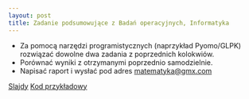 ```yaml
---
layout: post
title: Zadanie podsumowujące z Badań operacyjnych, Informatyka 
---
```


- Za pomocą narzędzi programistycznych (naprzykład Pyomo/GLPK) rozwiązać dowolne dwa zadania z poprzednich kolokwiów.
- Porównać wyniki z otrzymanymi poprzednio samodzielnie.
- Napisać raport i wysłać pod adres [matematyka\@gmx.com](mailto:matematyka@gmx.com?subject=Projekt) 

[Slajdy](https://www.dropbox.com/s/6yhzw254rg9wa2n/comput.pdf?dl=0)
[Kod przykładowy](https://www.dropbox.com/scl/fo/stgh63ysc6xf1rlwwpq2p/h?dl=0&rlkey=6ydi00t3jgdxe0sfjc3j2bpez)


